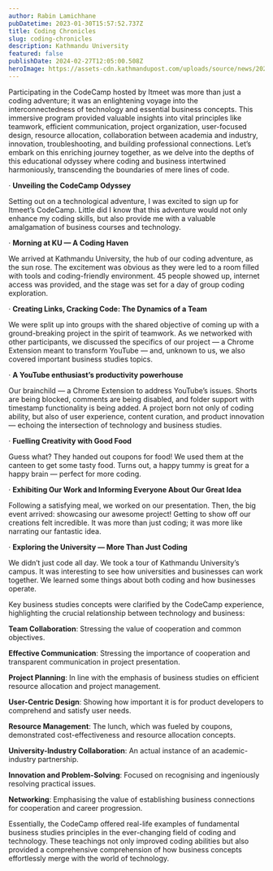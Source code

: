 ```yaml
---
author: Rabin Lamichhane
pubDatetime: 2023-01-30T15:57:52.737Z
title: Coding Chronicles
slug: coding-chronicles
description: Kathmandu University
featured: false
publishDate: 2024-02-27T12:05:00.508Z
heroImage: https://assets-cdn.kathmandupost.com/uploads/source/news/2020/miscellaneous/MAIN%20photo%20Kathmandu%20University%20(5).JPG
---
```

<!--StartFragment-->

Participating in the CodeCamp hosted by Itmeet was more than just a coding adventure; it was an enlightening voyage into the interconnectedness of technology and essential business concepts. This immersive program provided valuable insights into vital principles like teamwork, efficient communication, project organization, user-focused design, resource allocation, collaboration between academia and industry, innovation, troubleshooting, and building professional connections. Let’s embark on this enriching journey together, as we delve into the depths of this educational odyssey where coding and business intertwined harmoniously, transcending the boundaries of mere lines of code.

· **Unveiling the CodeCamp Odyssey**

Setting out on a technological adventure, I was excited to sign up for Itmeet’s CodeCamp. Little did I know that this adventure would not only enhance my coding skills, but also provide me with a valuable amalgamation of business courses and technology.

· **Morning at KU — A Coding Haven**

We arrived at Kathmandu University, the hub of our coding adventure, as the sun rose. The excitement was obvious as they were led to a room filled with tools and coding-friendly environment. 45 people showed up, internet access was provided, and the stage was set for a day of group coding exploration.

· **Creating Links, Cracking Code: The Dynamics of a Team**

We were split up into groups with the shared objective of coming up with a ground-breaking project in the spirit of teamwork. As we networked with other participants, we discussed the specifics of our project — a Chrome Extension meant to transform YouTube — and, unknown to us, we also covered important business studies topics.

· **A YouTube enthusiast’s productivity powerhouse**

Our brainchild — a Chrome Extension to address YouTube’s issues. Shorts are being blocked, comments are being disabled, and folder support with timestamp functionality is being added. A project born not only of coding ability, but also of user experience, content curation, and product innovation — echoing the intersection of technology and business studies.

· **Fuelling Creativity with Good Food**

Guess what? They handed out coupons for food! We used them at the canteen to get some tasty food. Turns out, a happy tummy is great for a happy brain — perfect for more coding.

· **Exhibiting Our Work and Informing Everyone About Our Great Idea**

Following a satisfying meal, we worked on our presentation. Then, the big event arrived: showcasing our awesome project! Getting to show off our creations felt incredible. It was more than just coding; it was more like narrating our fantastic idea.

· **Exploring the University — More Than Just Coding**

We didn’t just code all day. We took a tour of Kathmandu University’s campus. It was interesting to see how universities and businesses can work together. We learned some things about both coding and how businesses operate.

Key business studies concepts were clarified by the CodeCamp experience, highlighting the crucial relationship between technology and business:

**Team Collaboration**: Stressing the value of cooperation and common objectives.

**Effective Communication**: Stressing the importance of cooperation and transparent communication in project presentation.

**Project Planning**: In line with the emphasis of business studies on efficient resource allocation and project management.

**User-Centric Design**: Showing how important it is for product developers to comprehend and satisfy user needs.

**Resource Management**: The lunch, which was fueled by coupons, demonstrated cost-effectiveness and resource allocation concepts.

**University-Industry Collaboration**: An actual instance of an academic-industry partnership.

**Innovation and Problem-Solving**: Focused on recognising and ingeniously resolving practical issues.

**Networking**: Emphasising the value of establishing business connections for cooperation and career progression.

Essentially, the CodeCamp offered real-life examples of fundamental business studies principles in the ever-changing field of coding and technology. These teachings not only improved coding abilities but also provided a comprehensive comprehension of how business concepts effortlessly merge with the world of technology.

<!--EndFragment-->